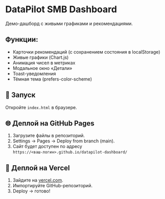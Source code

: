 # DataPilot SMB Dashboard

Демо-дашборд с живыми графиками и рекомендациями.

## Функции:
- Карточки рекомендаций (с сохранением состояния в localStorage)
- Живые графики (Chart.js)
- Анимация чисел в метриках
- Модальное окно «Детали»
- Toast-уведомления
- Тёмная тема (prefers-color-scheme)

## 🚀 Запуск
Откройте `index.html` в браузере.

## 🌐 Деплой на GitHub Pages
1. Загрузите файлы в репозиторий.
2. Settings → Pages → Deploy from branch (main).
3. Сайт будет доступен по адресу  
   `https://<ваш-логин>.github.io/datapilot-dashboard/`

## 🚀 Деплой на Vercel
1. Зайдите на [vercel.com](https://vercel.com).
2. Импортируйте GitHub-репозиторий.
3. Deploy → готово!
